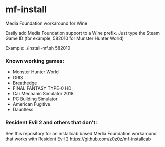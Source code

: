 # mf-install
Media Foundation workaround for Wine

Easily add Media Foundation support to a Wine prefix.
Just type the Steam Game ID (for example, 582010 for Munster Hunter World)

Example:
./install-mf.sh 582010

### Known working games:
- Monster Hunter World
- GRIS
- Breathedge
- FINAL FANTASY TYPE-0 HD
- Car Mechanic Simulator 2018
- PC Building Simulator
- American Fugitive
- Dauntless

### Resident Evil 2 and others that don't:
See this repository for an installcab based Media Foundation workaround that works with Resident Evil 2 https://github.com/z0z0z/mf-installcab
